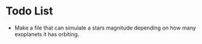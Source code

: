 # Todo List

 - Make a file that can simulate a stars magnitude depending on how many exoplanets it has orbiting.